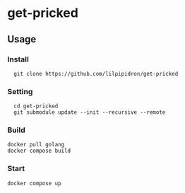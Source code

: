# get-pricked

## Usage

### Install

```
  git clone https://github.com/lilpipidron/get-pricked
```

### Setting

```
  cd get-pricked
  git submodule update --init --recursive --remote
```

### Build

```
docker pull golang
docker compose build
```

### Start
```
docker compose up
```
